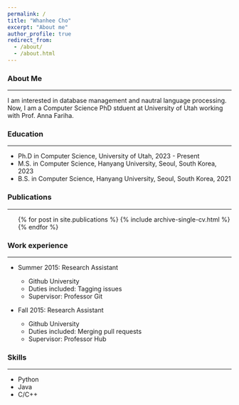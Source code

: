 ```yaml
---
permalink: /
title: "Whanhee Cho"
excerpt: "About me"
author_profile: true
redirect_from: 
  - /about/
  - /about.html
---
```

### About Me
--- 
I am interested in database management and nautral language processing.
Now, I am a Computer Science PhD stduent at University of Utah working with Prof. Anna Fariha.

### Education
--- 
* Ph.D in Computer Science, University of Utah, 2023 - Present
* M.S. in Computer Science, Hanyang University, Seoul, South Korea, 2023
* B.S. in Computer Science, Hanyang University, Seoul, South Korea, 2021

### Publications
--- 
  <ul>{% for post in site.publications %}
    {% include archive-single-cv.html %}
  {% endfor %}</ul>
  
### Work experience
--- 
* Summer 2015: Research Assistant
  * Github University
  * Duties included: Tagging issues
  * Supervisor: Professor Git

* Fall 2015: Research Assistant
  * Github University
  * Duties included: Merging pull requests
  * Supervisor: Professor Hub
  
### Skills
--- 
* Python
* Java
* C/C++
